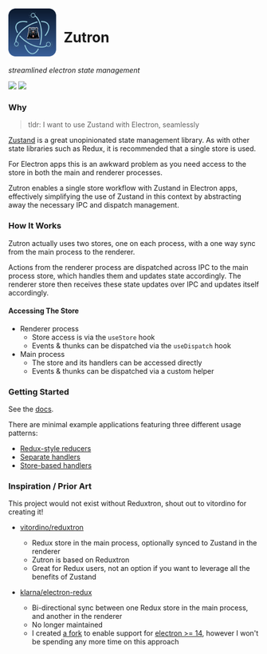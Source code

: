 # <img src="./resources/build/icon.png" height="96" style="vertical-align:-1em;margin-right:15px" />Zutron

_streamlined electron state management_

<a href="https://www.npmjs.com/package/zutron" alt="NPM Version">
  <img src="https://img.shields.io/npm/v/zutron" /></a>
<a href="https://www.npmjs.com/package/zutron" alt="NPM Downloads">
  <img src="https://img.shields.io/npm/dw/zutron" /></a>

### Why

> tldr: I want to use Zustand with Electron, seamlessly

[Zustand](https://github.com/pmndrs/zustand) is a great unopinionated state management library. As with other state libraries such as Redux, it is recommended that a single store is used.

For Electron apps this is an awkward problem as you need access to the store in both the main and renderer processes.

Zutron enables a single store workflow with Zustand in Electron apps, effectively simplifying the use of Zustand in this context by abstracting away the necessary IPC and dispatch management.

### How It Works

Zutron actually uses two stores, one on each process, with a one way sync from the main process to the renderer.

Actions from the renderer process are dispatched across IPC to the main process store, which handles them and updates state accordingly. The renderer store then receives these state updates over IPC and updates itself accordingly.

#### Accessing The Store

- Renderer process
  - Store access is via the `useStore` hook
  - Events & thunks can be dispatched via the `useDispatch` hook
- Main process
  - The store and its handlers can be accessed directly
  - Events & thunks can be dispatched via a custom helper

### Getting Started

See the [docs](./docs/getting-started.md).

There are minimal example applications featuring three different usage patterns:

- [Redux-style reducers](./apps/example-reducers)
- [Separate handlers](./apps/example-separate-handlers)
- [Store-based handlers](./apps/example-store-handlers)

### Inspiration / Prior Art

This project would not exist without Reduxtron, shout out to vitordino for creating it!

- [vitordino/reduxtron](https://github.com/vitordino/reduxtron)

  - Redux store in the main process, optionally synced to Zustand in the renderer
  - Zutron is based on Reduxtron
  - Great for Redux users, not an option if you want to leverage all the benefits of Zustand

- [klarna/electron-redux](https://github.com/klarna/electron-redux)
  - Bi-directional sync between one Redux store in the main process, and another in the renderer
  - No longer maintained
  - I created [a fork](https://github.com/goosewobbler/electron-redux) to enable support for [electron >= 14](https://github.com/klarna/electron-redux/issues/317), however I won't be spending any more time on this approach

